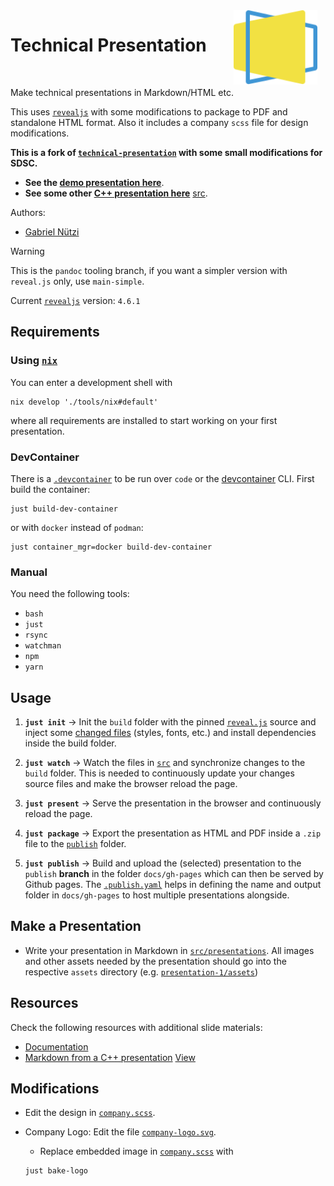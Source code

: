 <img src="docs/logo.svg" style="margin-right: 10pt;width:100pt" align="right">
<h1>Technical Presentation</h1>

<br>

Make technical presentations in Markdown/HTML etc.

This uses [`revealjs`](https://github.com/hakimel/reveal.js) with some
modifications to package to PDF and standalone HTML format. Also it includes a
company `scss` file for design modifications.

**This is a fork of
[`technical-presentation`](https://github.com/gabyx/technical-presentation.git)
with some small modifications for SDSC.**

- **See the
  [demo presentation here](https://sdsc-ordes.github.io/technical-presentation)**.
- **See some other
  [C++ presentation here](https://gabyx.github.io/tech-pr-cpp-value-catergories)**
  [src](https://github.com/gabyx/tech-pr-cpp-value-catergories).

Authors:

- [Gabriel Nützi](https://github.com/gabyx)

> [!WARNING]
>
> This is the `pandoc` tooling branch, if you want a simpler version with
> `reveal.js` only, use `main-simple`.

Current [`revealjs`](https://github.com/hakimel/reveal.js) version: `4.6.1`

## Requirements

### Using [`nix`](https://nixos.org)

You can enter a development shell with

```shell
nix develop './tools/nix#default'
```

where all requirements are installed to start working on your first
presentation.

### DevContainer

There is a [`.devcontainer`](.devcontainer) to be run over `code` or the
[devcontainer](https://github.com/devcontainers/cli) CLI. First build the
container:

```shell
just build-dev-container
```

or with `docker` instead of `podman`:

```shell
just container_mgr=docker build-dev-container
```

### Manual

You need the following tools:

- `bash`
- `just`
- `rsync`
- `watchman`
- `npm`
- `yarn`

## Usage

1. **`just init`** -> Init the `build` folder with the pinned
   [`reveal.js`](.gitmodules) source and inject some [changed files](src/mixin)
   (styles, fonts, etc.) and install dependencies inside the build folder.

2. **`just watch`** -> Watch the files in [`src`](src/) and synchronize changes
   to the `build` folder. This is needed to continuously update your changes
   source files and make the browser reload the page.

3. **`just present`** -> Serve the presentation in the browser and continuously
   reload the page.

4. **`just package`** -> Export the presentation as HTML and PDF inside a `.zip`
   file to the [`publish`](publish) folder.

5. **`just publish`** -> Build and upload the (selected) presentation to the
   `publish` **branch** in the folder `docs/gh-pages` which can then be served
   by Github pages. The
   [`.publish.yaml`](./src/presentations/presentation-1/.publish.yaml) helps in
   defining the name and output folder in `docs/gh-pages` to host multiple
   presentations alongside.

## Make a Presentation

- Write your presentation in Markdown in
  [`src/presentations`](src/presentations). All images and other assets needed
  by the presentation should go into the respective `assets` directory (e.g.
  [`presentation-1/assets`](/src/presentations/presentation-1/assets))

## Resources

Check the following resources with additional slide materials:

- [Documentation](https://revealjs.com/)
- [Markdown from a C++ presentation](https://github.com/gabyx/tech-pr-cpp-value-catergories/blob/main/files/cpp-meeting/Vortrag.md)
  [View](https://gabyx.github.io/tech-pr-cpp-value-catergories)

## Modifications

- Edit the design in [`company.scss`](css/theme/source/company.scss).

- Company Logo: Edit the file
  [`company-logo.svg`](css/theme/source/files/company-logo.svg).

  - Replace embedded image in [`company.scss`](css/theme/source/company.scss)
    with

  ```shell
  just bake-logo
  ```
